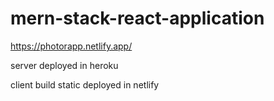 # mern-stack-react-application
https://photorapp.netlify.app/

server deployed in heroku

client build static deployed in netlify
